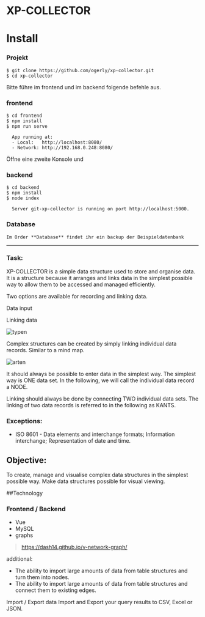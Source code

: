 # XP-COLLECTOR

# Install

  ### Projekt
    $ git clone https://github.com/ogerly/xp-collector.git
    $ cd xp-collector

Bitte führe im frontend und im backend folgende befehle aus. 

  ### frontend
    $ cd frontend
    $ npm install
    $ npm run serve
    
      App running at:
      - Local:   http://localhost:8080/ 
      - Network: http://192.168.0.248:8080/
 

Öffne eine zweite Konsole und 

  ### backend
    $ cd backend
    $ npm install
    $ node index
    
      Server git-xp-collector is running on port http://localhost:5000.


  ### Database
    Im Order **Database** findet ihr ein backup der Beispieldatenbank
    
_____________

### Task:

XP-COLLECTOR is a simple data structure used to store and organise data. It is a structure because it arranges and links data in the simplest possible way to allow them to be accessed and managed efficiently. 

Two options are available for recording and linking data. 

Data input

Linking data


![typen](https://user-images.githubusercontent.com/1324583/139631987-1b5cd41d-d2a5-486b-b345-8101612807d9.png)




Complex structures can be created by simply linking individual data records. Similar to a mind map. 




![arten](https://user-images.githubusercontent.com/1324583/139631997-e948de7a-e8e1-4b92-b315-62f610dba775.png)




It should always be possible to enter data in the simplest way. The simplest way is ONE data set. In the following, we will call the individual data record a NODE.


Linking should always be done by connecting TWO individual data sets. The linking of two data records is referred to in the following as KANTS.


### Exceptions: 
- ISO 8601 - Data elements and interchange formats; Information interchange; Representation of date and time.



## Objective:

To create, manage and visualise complex data structures in the simplest possible way. 
Make data structures possible for visual viewing. 



##Technology

### Frontend / Backend 

- Vue
- MySQL
- graphs
>   https://dash14.github.io/v-network-graph/

additional:

- The ability to import large amounts of data from table structures and turn them into nodes. 
- The ability to import large amounts of data from table structures and connect them to existing edges. 



Import / Export data
Import and Export your query results to CSV, Excel or JSON.

